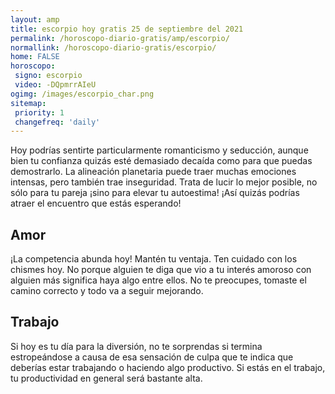 ```yaml
---
layout: amp
title: escorpio hoy gratis 25 de septiembre del 2021 
permalink: /horoscopo-diario-gratis/amp/escorpio/
normallink: /horoscopo-diario-gratis/escorpio/
home: FALSE
horoscopo:
 signo: escorpio
 video: -DQpmrrAIeU
ogimg: /images/escorpio_char.png
sitemap:
 priority: 1
 changefreq: 'daily'
---
```



Hoy podrías sentirte particularmente romanticismo y seducción, aunque bien tu confianza quizás esté demasiado decaída como para que puedas demostrarlo. La alineación planetaria puede traer muchas emociones intensas, pero también trae inseguridad. Trata de lucir lo mejor posible, no sólo para tu pareja ¡sino para elevar tu autoestima! ¡Así quizás podrías atraer el encuentro que estás esperando!

## Amor

¡La competencia abunda hoy! Mantén tu ventaja. Ten cuidado con los chismes hoy. No porque alguien te diga que vio a tu interés amoroso con alguien más significa haya algo entre ellos. No te preocupes, tomaste el camino correcto y todo va a seguir mejorando.

## Trabajo

Si hoy es tu día para la diversión, no te sorprendas si termina estropeándose a causa de esa sensación de culpa que te indica que deberías estar trabajando o haciendo algo productivo. Si estás en el trabajo, tu productividad en general será bastante alta.